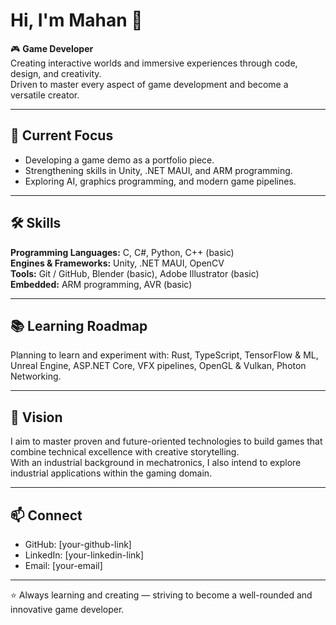 # Hi, I'm Mahan 👋

🎮 **Game Developer**  
Creating interactive worlds and immersive experiences through code, design, and creativity.  
Driven to master every aspect of game development and become a versatile creator.

---

## 🚀 Current Focus
- Developing a game demo as a portfolio piece.
- Strengthening skills in Unity, .NET MAUI, and ARM programming.
- Exploring AI, graphics programming, and modern game pipelines.

---

## 🛠️ Skills

**Programming Languages:** C, C#, Python, C++ (basic)  
**Engines & Frameworks:** Unity, .NET MAUI, OpenCV  
**Tools:** Git / GitHub, Blender (basic), Adobe Illustrator (basic)  
**Embedded:** ARM programming, AVR (basic)

---

## 📚 Learning Roadmap
Planning to learn and experiment with: Rust, TypeScript, TensorFlow & ML, Unreal Engine, ASP.NET Core, VFX pipelines, OpenGL & Vulkan, Photon Networking.

---

## 🌱 Vision
I aim to master proven and future-oriented technologies to build games that combine technical excellence with creative storytelling.  
With an industrial background in mechatronics, I also intend to explore industrial applications within the gaming domain.

---

## 📫 Connect
- GitHub: [your-github-link]  
- LinkedIn: [your-linkedin-link]  
- Email: [your-email]

---

⭐ Always learning and creating — striving to become a well-rounded and innovative game developer.